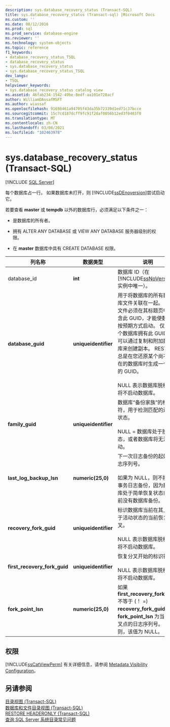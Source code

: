 ```yaml
---
description: sys.database_recovery_status (Transact-SQL)
title: sys.database_recovery_status (Transact-sql) |Microsoft Docs
ms.custom: ''
ms.date: 08/12/2016
ms.prod: sql
ms.prod_service: database-engine
ms.reviewer: ''
ms.technology: system-objects
ms.topic: reference
f1_keywords:
- database_recovery_status_TSQL
- database_recovery_status
- sys.database_recovery_status
- sys.database_recovery_status_TSQL
dev_langs:
- TSQL
helpviewer_keywords:
- sys.database_recovery_status catalog view
ms.assetid: 46fab234-1542-49be-8edf-aa101e728acf
author: WilliamDAssafMSFT
ms.author: wiassaf
ms.openlocfilehash: 91698461a94705f43da35b72339d1ed71c37bcce
ms.sourcegitcommit: 15c7cd187dcff9fc91f2daf0056b12ed3f0403f0
ms.translationtype: MT
ms.contentlocale: zh-CN
ms.lasthandoff: 03/08/2021
ms.locfileid: "102463978"
---
```

# <a name="sysdatabase_recovery_status-transact-sql"></a>sys.database_recovery_status (Transact-SQL)
[!INCLUDE [SQL Server](../../includes/applies-to-version/sqlserver.md)]

  每个数据库占一行。 如果数据库未打开，则 [!INCLUDE[ssDEnoversion](../../includes/ssdenoversion-md.md)]尝试启动它。  
  
 若要查看 **master** 或 **tempdb** 以外的数据库行，必须满足以下条件之一：  
  
-   是数据库的所有者。  
  
-   拥有 ALTER ANY DATABASE 或 VIEW ANY DATABASE 服务器级别的权限。  
  
-   在 **master** 数据库中具有 CREATE DATABASE 权限。    
  
|列名称|数据类型|说明|  
|-----------------|---------------|-----------------|  
|database_id|**int**|数据库 ID（在 [!INCLUDE[ssNoVersion](../../includes/ssnoversion-md.md)] 实例中唯一）。|  
|**database_guid**|**uniqueidentifier**|用于将数据库的所有数据库文件关联在一起。 所有文件必须在其标题页中包含此 GUID，才能使数据库按预期方式启动。 仅有一个数据库拥有此 GUID，但可以通过复制和附加数据库来创建副本。 RESTORE 总是在您还原某个尚不存在的数据库时生成一个新的 GUID。<br /><br /> NULL 表示数据库脱机，或将不启动数据库。|  
|**family_guid**|**uniqueidentifier**|数据库“备份家族”的标识符，用于检测匹配的还原状态。<br /><br /> NULL = 数据库处于脱机状态，或者数据库将无法启动。|  
|**last_log_backup_lsn**|**numeric(25,0)**|下一次日志备份的起始日志序列号。<br /><br /> 如果为 NULL，则不能执行事务日志备份，因为数据库处于简单恢复状态或当前没有数据库备份。|  
|**recovery_fork_guid**|**uniqueidentifier**|标识数据库当前在其上处于活动状态的当前恢复分叉。<br /><br /> NULL 表示数据库脱机，或将不启动数据库。|  
|**first_recovery_fork_guid**|**uniqueidentifier**|恢复分叉开始的标识符。<br /><br /> NULL 表示数据库脱机，或将不启动数据库。|  
|**fork_point_lsn**|**numeric(25,0)**|如果 **first_recovery_fork_guid** 不等于 (！ =) **recovery_fork_guid**，则 **fork_point_lsn** 为当前分叉点的日志序列号。 否则，该值为 NULL。|  
  
## <a name="permissions"></a>权限  
 [!INCLUDE[ssCatViewPerm](../../includes/sscatviewperm-md.md)] 有关详细信息，请参阅 [Metadata Visibility Configuration](../../relational-databases/security/metadata-visibility-configuration.md)。  
  
## <a name="see-also"></a>另请参阅  
 [目录视图 (Transact-SQL)](../../relational-databases/system-catalog-views/catalog-views-transact-sql.md)   
 [数据库和文件目录视图 (Transact-SQL)](../../relational-databases/system-catalog-views/databases-and-files-catalog-views-transact-sql.md)   
 [RESTORE HEADERONLY (Transact-SQL)](../../t-sql/statements/restore-statements-headeronly-transact-sql.md)   
 [查询 SQL Server 系统目录常见问题](../../relational-databases/system-catalog-views/querying-the-sql-server-system-catalog-faq.yml)  
  
  
